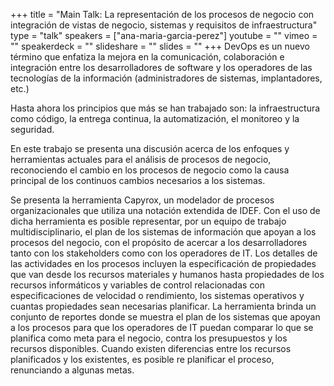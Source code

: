 +++
title = "Main Talk: La representación de los procesos de negocio con integración de vistas de negocio, sistemas y requisitos de infraestructura"
type = "talk"
speakers = ["ana-maria-garcia-perez"]
youtube = ""
vimeo = ""
speakerdeck = ""
slideshare = ""
slides = ""
+++
DevOps es un nuevo término que enfatiza la mejora en la comunicación, colaboración e integración
entre los desarrolladores de software y  los operadores de las tecnologías de la información
(administradores de sistemas, implantadores, etc.)

Hasta ahora los principios que más se han trabajado son: la infraestructura como código,
la entrega continua, la automatización, el monitoreo y la seguridad.

En este trabajo se presenta una discusión acerca de los enfoques y herramientas actuales para
el análisis de procesos de negocio, reconociendo el cambio en los procesos de negocio como la
causa principal de los continuos cambios necesarios a los sistemas.

Se presenta la herramienta Capyrox, un modelador de procesos organizacionales que utiliza una
notación extendida de IDEF. Con el uso de dicha herramienta es posible representar, por un equipo
de trabajo multidisciplinario, el plan de los sistemas de información que apoyan a los procesos
del negocio, con el propósito de acercar a los desarrolladores tanto con los stakeholders como con
los operadores de IT. Los detalles de las actividades en los procesos incluyen la especificación
de propiedades que van desde los recursos materiales y humanos hasta propiedades de los recursos
informáticos y variables de control relacionadas con especificaciones de velocidad o rendimiento,
los sistemas operativos y cuantas propiedades sean necesarias planificar. La herramienta brinda un
conjunto de reportes donde se muestra el plan de los sistemas que apoyan a los procesos para que los
operadores de IT puedan comparar lo que se planifica como meta para el negocio, contra los presupuestos
y los recursos disponibles. Cuando existen diferencias entre los recursos planificados y los existentes,
es posible re planificar el proceso, renunciando a algunas metas.